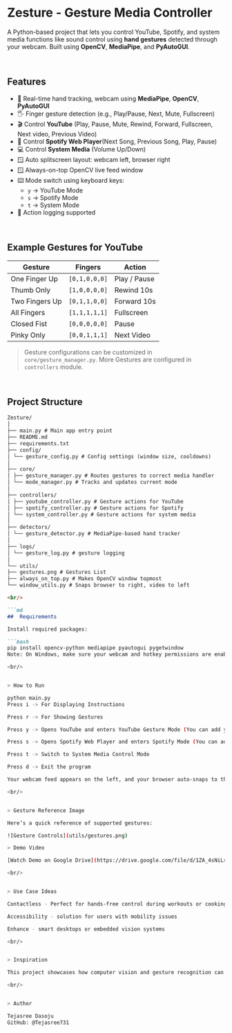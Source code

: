 # Zesture - Gesture Media Controller 

A Python-based project that lets you control YouTube, Spotify, and system media functions like sound control using **hand gestures** detected through your webcam. Built using **OpenCV**, **MediaPipe**, and **PyAutoGUI**.

<br/>


##  Features

- 👋 Real-time hand tracking, webcam using **MediaPipe**, **OpenCV**, **PyAutoGUI** 
- 🖐️ Finger gesture detection (e.g., Play/Pause, Next, Mute, Fullscreen)
- 🎬 Control **YouTube** (Play, Pause, Mute, Rewind, Forward, Fullscreen, Next video, Previous Video)
- 🎵 Control **Spotify Web Player**(Next Song, Previous Song, Play, Pause)
- 💻 Control **System Media** (Volume Up/Down)
- 🪟 Auto splitscreen layout: webcam left, browser right
- 🪟 Always-on-top OpenCV live feed window
- ⌨️ Mode switch using keyboard keys:
  - `y` → YouTube Mode
  - `s` → Spotify Mode
  - `t` → System Mode
- 📄 Action logging supported

<br/>


##  Example Gestures for YouTube

| Gesture           | Fingers          | Action                 |
|-------------------|------------------|------------------------|
| One Finger Up     | `[0,1,0,0,0]`    | Play / Pause           |
| Thumb Only        | `[1,0,0,0,0]`    | Rewind 10s             |
| Two Fingers Up    | `[0,1,1,0,0]`    | Forward 10s            |
| All Fingers       | `[1,1,1,1,1]`    | Fullscreen             |
| Closed Fist       | `[0,0,0,0,0]`    | Pause                  |
| Pinky Only        | `[0,0,1,1,1]`    | Next Video             |

> Gesture configurations can be customized in `core/gesture_manager.py`.
> More Gestures are configured in `controllers` module.

<br/>


##  Project Structure
```md
Zesture/
│
├── main.py # Main app entry point
├── README.md
├── requirements.txt
├── config/
│ └── gesture_config.py # Config settings (window size, cooldowns)
│
├── core/
│ ├── gesture_manager.py # Routes gestures to correct media handler
│ └── mode_manager.py # Tracks and updates current mode
│
├── controllers/
│ ├── youtube_controller.py # Gesture actions for YouTube
│ ├── spotify_controller.py # Gesture actions for Spotify
│ └── system_controller.py # Gesture actions for system media
│
├── detectors/
│ └── gesture_detector.py # MediaPipe-based hand tracker
│
├── logs/
│ └── gesture_log.py # gesture logging
│
└── utils/
├── gestures.png # Gestures List
├── always_on_top.py # Makes OpenCV window topmost
└── window_utils.py # Snaps browser to right, video to left

<br/>

```md
##  Requirements

Install required packages:

```bash
pip install opencv-python mediapipe pyautogui pygetwindow
Note: On Windows, make sure your webcam and hotkey permissions are enabled.

<br/>


> How to Run

python main.py
Press i -> For Displaying Instructions

Press r -> For Showing Gestures

Press y -> Opens YouTube and enters YouTube Gesture Mode (You can add your customised youtube video link in the code)

Press s -> Opens Spotify Web Player and enters Spotify Mode (You can add your customised spotify playlist link in the code)

Press t -> Switch to System Media Control Mode

Press d -> Exit the program

Your webcam feed appears on the left, and your browser auto-snaps to the right.

<br/>


> Gesture Reference Image

Here’s a quick reference of supported gestures:

![Gesture Controls](utils/gestures.png)

> Demo Video 

[Watch Demo on Google Drive](https://drive.google.com/file/d/1ZA_4sNiLsikWPe3xjwKZMs_sar5VWTu7/view?usp=sharing)

<br/>


> Use Case Ideas

Contactless - Perfect for hands-free control during workouts or cooking, allowing users to interact with media without touching devices.

Accessibility - solution for users with mobility issues

Enhance - smart desktops or embedded vision systems

<br/>


> Inspiration

This project showcases how computer vision and gesture recognition can build hands-free control systems, blending machine perception with real-world interaction.

<br/>


> Author

Tejasree Dasoju  
GitHub: @Tejasree731